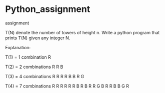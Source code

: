 # Python_assignment
assignment


T(N) denote the number of towers of height n. Write a python program that prints T(N) given any integer N.


Explanation:

T(1) = 1 combination
	R

T(2) = 2 combinations
	R R
	B

T(3) = 4 combinations
	R R R
	R B
	B R
	G

 T(4) = 7 combinations 
	R R R R
	R R B
	R B R
	R G
	B R R
	B B
	G R




